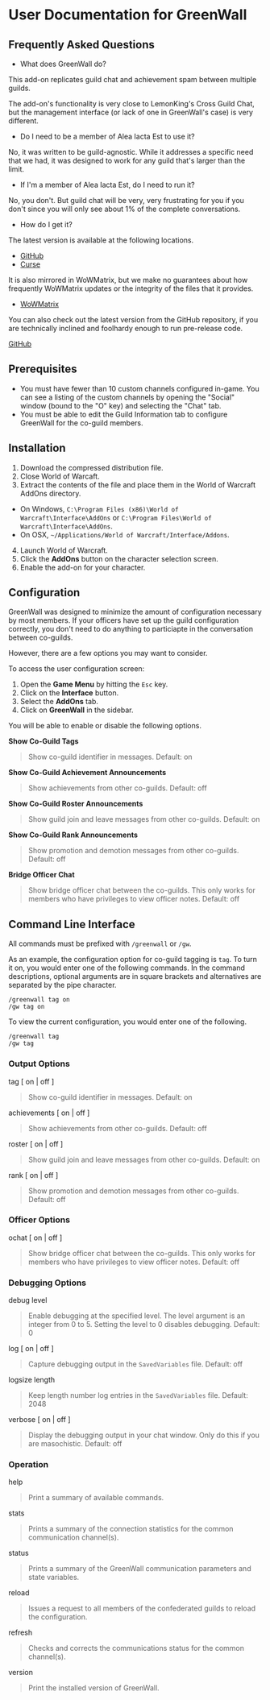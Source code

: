 # User Documentation for GreenWall #


## Frequently Asked Questions ##

- What does GreenWall do?

This add-on replicates guild chat and achievement spam between multiple guilds.
 
The add-on's functionality is very close to LemonKing's Cross Guild Chat, but the management interface (or lack of one in GreenWall's case) is very different.
 
- Do I need to be a member of Alea Iacta Est to use it?

No, it was written to be guild-agnostic.  While it addresses a specific need that we had, it was designed to work for any guild that's larger than the limit.


- If I'm a member of Alea Iacta Est, do I need to run it?

No, you don't. But guild chat will be very, very frustrating for you if you don't since you will only see about 1% of the complete conversations.


- How do I get it?

The latest version is available at the following locations.

- [GitHub](https://github.com/AIE-Guild/GreenWall/releases)
- [Curse](http://www.curse.com/addons/wow/greenwall)

It is also mirrored in WoWMatrix, but we make no guarantees about how frequently WoWMatrix updates or the integrity of the files that it provides.

 - [WoWMatrix](http://www.wowmatrix.com/)

You can also check out the latest version from the GitHub repository, if you are technically inclined and foolhardy enough to run pre-release code.

[GitHub](https://github.com/AIE-Guild/GreenWall)


## Prerequisites ##


- You must have fewer than 10 custom channels configured in-game.  You can see a listing of the custom channels by opening the "Social" window (bound to the "O" key) and selecting the "Chat" tab.
- You must be able to edit the Guild Information tab to configure GreenWall for the co-guild members.


## Installation ##

1. Download the compressed distribution file.
2. Close World of Warcaft.
3. Extract the contents of the file and place them in the World of Warcraft AddOns directory.
  - On Windows, `C:\Program Files (x86)\World of Warcraft\Interface\AddOns` or `C:\Program Files\World of Warcraft\Interface\AddOns`.
  - On OSX, `~/Applications/World of Warcraft/Interface/Addons`.
4. Launch World of Warcraft.
5. Click the __AddOns__ button on the character selection screen.
6. Enable the add-on for your character.


## Configuration ##

GreenWall was designed to minimize the amount of configuration necessary by most members.  If your officers have set up the guild configuration correctly, you don't need to do anything to particiapte in the conversation between co-guilds.

However, there are a few options you may want to consider.  

To access the user configuration screen:

1. Open the **Game Menu** by hitting the `Esc` key.
2. Click on the **Interface** button.
3. Select the **AddOns** tab.
4. Click on **GreenWall** in the sidebar.

You will be able to enable or disable the following options.

**Show Co-Guild Tags**
> Show co-guild identifier in messages. 
> Default: on

**Show Co-Guild Achievement Announcements**
> Show achievements from other co-guilds. 
> Default: off

**Show Co-Guild Roster Announcements**
> Show guild join and leave messages from other co-guilds. 
> Default: on 

**Show Co-Guild Rank Announcements**
> Show promotion and demotion messages from other co-guilds. 
> Default: off 

**Bridge Officer Chat**
> Show bridge officer chat between the co-guilds. This only works for members who have privileges to view officer notes.
> Default: off 

## Command Line Interface ##

All commands must be prefixed with `/greenwall` or `/gw`.

As an example, the configuration option for co-guild tagging is `tag`. To turn it on, you would enter one of the following commands. In the command descriptions, optional arguments are in square brackets and alternatives are separated by the pipe character.

    /greenwall tag on
    /gw tag on

To view the current configuration, you would enter one of the following.

    /greenwall tag
    /gw tag

### Output Options ###

tag [ on | off ]
> Show co-guild identifier in messages. 
> Default: on

achievements [ on | off ]
> Show achievements from other co-guilds. 
> Default: off

roster [ on | off ]
> Show guild join and leave messages from other co-guilds. 
> Default: on 

rank [ on | off ]
> Show promotion and demotion messages from other co-guilds. 
> Default: off 


### Officer Options ###

ochat [ on | off ]
> Show bridge officer chat between the co-guilds. This only works for members who have privileges to view officer notes.
> Default: off 


### Debugging Options ###

debug level
> Enable debugging at the specified level. The level argument is an integer from 0 to 5. Setting the level to 0 disables debugging. 
> Default: 0 

log [ on | off ]
> Capture debugging output in the `SavedVariables` file. 
> Default: off 

logsize length
> Keep length number log entries in the `SavedVariables` file. 
> Default: 2048 

verbose [ on | off ]
> Display the debugging output in your chat window. Only do this if you are masochistic. 
> Default: off 


### Operation ###

help
> Print a summary of available commands. 

stats
> Prints a summary of the connection statistics for the common communication channel(s). 

status
> Prints a summary of the GreenWall communication parameters and state variables. 

reload
> Issues a request to all members of the confederated guilds to reload the configuration. 

refresh
> Checks and corrects the communications status for the common channel(s). 

version
> Print the installed version of GreenWall. 

